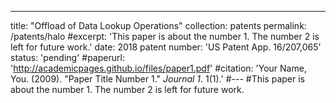 ---
title: "Offload of Data Lookup Operations"
collection: patents
permalink: /patents/halo
#excerpt: 'This paper is about the number 1. The number 2 is left for future work.'
date: 2018
patent number: 'US Patent App. 16/207,065'
status: 'pending'
#paperurl: 'http://academicpages.github.io/files/paper1.pdf'
#citation: 'Your Name, You. (2009). &quot;Paper Title Number 1.&quot; <i>Journal 1</i>. 1(1).'
#---
#This paper is about the number 1. The number 2 is left for future work.

